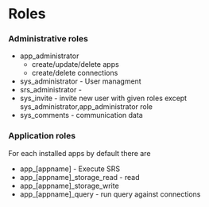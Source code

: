 # Roles



### Administrative roles

- app_administrator 
  - create/update/delete  apps 
  - create/delete connections
- sys_administrator - User managment
- srs_administrator - 
- sys_invite - invite new user with given roles except sys_administrator,app_administrator   role
- sys_comments - communication data


### Application roles

For each  installed apps by default there are

- app_[appname] - Execute SRS
- app_[appname]_storage_read - read
- app_[appname]_storage_write 
- app_[appname]_query  - run query against connections 

